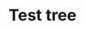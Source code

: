 ---
title: "Test tree"
description: "Test"
links: 
  - link: "https://docs.astro.build"
    name: "Astro Docs"
  - link: "https://github.com"
    name: "GitHub"
  - link: "/about"
    name: "About Me"
---